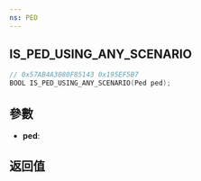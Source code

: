 ```yaml
---
ns: PED
---
```

## IS_PED_USING_ANY_SCENARIO

```c
// 0x57AB4A3080F85143 0x195EF5B7
BOOL IS_PED_USING_ANY_SCENARIO(Ped ped);
```


## 參數
* **ped**: 

## 返回值
